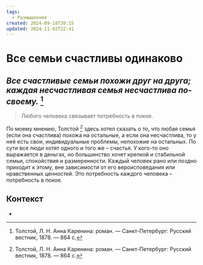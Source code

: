```yaml
---
tags:
  - Размышления
created: 2024-09-18T20:15
updated: 2024-11-02T22:41
---
```

# Все семьи счастливы одинаково

## ***Все счастливые семьи похожи друг на друга; каждая несчастливая семья несчастлива по-своему.*** [^1]

>Любого человека связывает потребность в покое.


По моему мнению, Толстой [^1] здесь хотел сказать о то, что любая семья (если она счастлива) похожа на остальные, а если она несчастлива, то у неё есть свои, индивидуальные проблемы, непохожие на остальных.
По сути все люди хотят одного и того же – счастья. У кого-то оно выражается в деньгах, но большинство хочет крепкой и стабильной семьи, спокойствия и размеренности. Каждый человек рано или поздно приходит к этому, вне зависимости от его вероисповедания или нравственных ценностей. Это потребность каждого человека – потребность в покое. 
## Контекст
- 

[^1]: Толстой, Л. Н. Анна Каренина: роман. — Санкт-Петербург: Русский вестник, 1878. — 864 с.